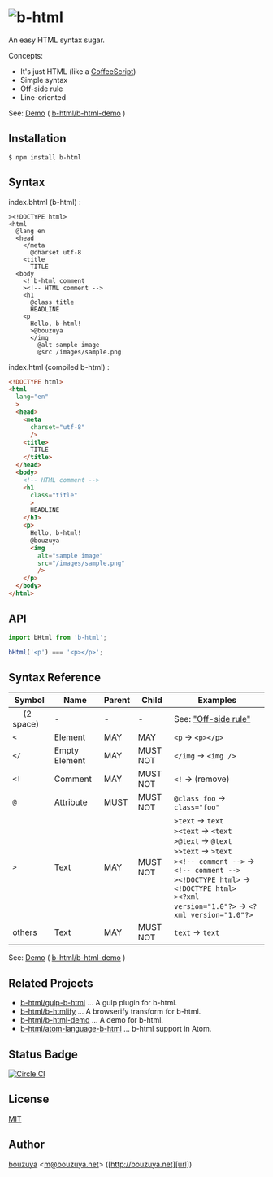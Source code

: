# ![b-html](https://cloud.githubusercontent.com/assets/1221346/9025477/cc197724-3940-11e5-95ba-0ac9bd8615b3.png)

An easy HTML syntax sugar.

Concepts:

- It's just HTML (like a [CoffeeScript](http://coffeescript.org))
- Simple syntax
- Off-side rule
- Line-oriented

See: [Demo](http://b-html.github.io/b-html-demo/) ( [b-html/b-html-demo](https://github.com/b-html/b-html-demo/) )

## Installation

```
$ npm install b-html
```

## Syntax

index.bhtml (b-html) :

```b-html
><!DOCTYPE html>
<html
  @lang en
  <head
    </meta
      @charset utf-8
    <title
      TITLE
  <body
    <! b-html comment
    ><!-- HTML comment -->
    <h1
      @class title
      HEADLINE
    <p
      Hello, b-html!
      >@bouzuya
      </img
        @alt sample image
        @src /images/sample.png
```

index.html (compiled b-html) :

```html
<!DOCTYPE html>
<html
  lang="en"
  >
  <head>
    <meta
      charset="utf-8"
      />
    <title>
      TITLE
    </title>
  </head>
  <body>
    <!-- HTML comment -->
    <h1
      class="title"
      >
      HEADLINE
    </h1>
    <p>
      Hello, b-html!
      @bouzuya
      <img
        alt="sample image"
        src="/images/sample.png"
        />
    </p>
  </body>
</html>
```

## API

```javascript
import bHtml from 'b-html';

bHtml('<p') === '<p></p>';
```

## Syntax Reference

 Symbol          | Name          | Parent   | Child    | Examples
-----------------|---------------|----------|----------|---------------------
 `  ` (2 space)  | -             | -        | -        | See: ["Off-side rule"](https://en.wikipedia.org/wiki/Off-side_rule)
 `<`             | Element       | MAY      | MAY      | `<p` -> `<p></p>`
 `</`            | Empty Element | MAY      | MUST NOT | `</img` -> `<img />`
 `<!`            | Comment       | MAY      | MUST NOT | `<!` -> (remove)
 `@`             | Attribute     | MUST     | MUST NOT | `@class foo` -> `class="foo"`
 `>`             | Text          | MAY      | MUST NOT | `>text` -> `text`<br />`><text` -> `<text`<br />`>@text` -> `@text`<br />`>>text` -> `>text`<br />`><!-- comment -->` -> `<!-- comment -->`<br />`><!DOCTYPE html>` -> `<!DOCTYPE html>`<br />`><?xml version="1.0"?>` -> `<?xml version="1.0"?>`
 others          | Text          | MAY      | MUST NOT | `text` -> `text`

 See: [Demo](http://b-html.github.io/b-html-demo/) ( [b-html/b-html-demo](https://github.com/b-html/b-html-demo/) )

## Related Projects

- [b-html/gulp-b-html](https://github.com/b-html/gulp-b-html/) ... A gulp plugin for b-html.
- [b-html/b-htmlify](https://github.com/b-html/b-htmlify) ... A browserify transform for b-html.
- [b-html/b-html-demo](https://github.com/b-html/b-html-demo/) ... A demo for b-html.
- [b-html/atom-language-b-html](https://github.com/b-html/atom-language-b-html) ... b-html support in Atom.

## Status Badge

[![Circle CI](https://circleci.com/gh/b-html/b-html.svg?style=svg)](https://circleci.com/gh/b-html/b-html)

## License

[MIT](LICENSE)

## Author

[bouzuya][user] &lt;[m@bouzuya.net][email]&gt; ([http://bouzuya.net][url])

[user]: https://github.com/bouzuya
[email]: mailto:m@bouzuya.net
[url]: http://bouzuya.net

